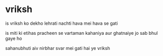 # vriksh

is vriksh ko dekho
lehrati nachti
hava mei
hava se gati

is miti ki etihas
pracheen se vartaman
kahaniya aur ghatnaiye
jo sab bhul gaye ho

sahanubhuti aiv
nirbhar svar mei
gati hai ye vriksh
